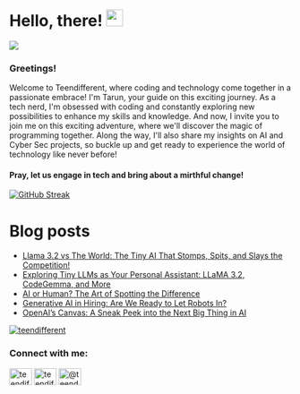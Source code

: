 # Hello, there! <img src="https://raw.githubusercontent.com/MartinHeinz/MartinHeinz/master/wave.gif" width="30px">
![](https://komarev.com/ghpvc/?username=teendifferent&color=brightgreen)

### Greetings! 
Welcome to Teendifferent, where coding and technology come together in a passionate embrace! I'm Tarun, your guide on this exciting journey. As a tech nerd, I'm obsessed with coding and constantly exploring new possibilities to enhance my skills and knowledge. And now, I invite you to join me on this exciting adventure, where we'll discover the magic of programming together. Along the way, I'll also share my insights on AI and Cyber Sec projects, so buckle up and get ready to experience the world of technology like never before!

#### Pray, let us engage in tech and bring about a mirthful change!

[![GitHub Streak](https://streak-stats.demolab.com?user=teendifferent&theme=tokyonight&hide_border=true&background=EB545400)](https://git.io/streak-stats)

# Blog posts

<!-- BLOG-POST-LIST:START -->
- [Llama 3.2 vs The World: The Tiny AI That Stomps, Spits, and Slays the Competition!](https://medium.com/@teendifferent/llama-3-2-vs-the-world-the-tiny-ai-that-stomps-spits-and-slays-the-competition-bb9f204f02a3?source=rss-9ecb664d87c1------2)
- [Exploring Tiny LLMs as Your Personal Assistant: LLaMA 3.2, CodeGemma, and More](https://medium.com/@teendifferent/exploring-tiny-llms-as-your-personal-assistant-llama-3-2-codegemma-and-more-679f5455c8c4?source=rss-9ecb664d87c1------2)
- [AI or Human? The Art of Spotting the Difference](https://medium.com/@teendifferent/ai-or-human-the-art-of-spotting-the-difference-20442a4d9d0a?source=rss-9ecb664d87c1------2)
- [Generative AI in Hiring: Are We Ready to Let Robots In?](https://medium.com/@teendifferent/generative-ai-in-hiring-are-we-ready-to-let-robots-in-af7ff29ae17e?source=rss-9ecb664d87c1------2)
- [OpenAI’s Canvas: A Sneak Peek into the Next Big Thing in AI](https://medium.com/@teendifferent/openais-canvas-a-sneak-peek-into-the-next-big-thing-in-ai-3a371df927ce?source=rss-9ecb664d87c1------2)
<!-- BLOG-POST-LIST:END -->


<p align="left"> <a href="https://github.com/ryo-ma/github-profile-trophy"><img src="https://github-profile-trophy.vercel.app/?username=teendifferent&theme=dracula" alt="teendifferent" /></a> </p>

<h3 align="left">Connect with me:</h3>
<p align="left">
<a href="https://twitter.com/teendifferent2" target="blank"><img align="center" src="https://raw.githubusercontent.com/rahuldkjain/github-profile-readme-generator/master/src/images/icons/Social/twitter.svg" alt="teendifferent2" height="30" width="40" /></a>
<a href="https://instagram.com/teendifferent7" target="blank"><img align="center" src="https://raw.githubusercontent.com/rahuldkjain/github-profile-readme-generator/master/src/images/icons/Social/instagram.svg" alt="teendifferent7" height="30" width="40" /></a>
<a href="https://medium.com/@teendifferent7" target="blank"><img align="center" src="https://raw.githubusercontent.com/rahuldkjain/github-profile-readme-generator/master/src/images/icons/Social/medium.svg" alt="@teendifferent7" height="30" width="40" /></a>
</p>

<!--
**REDDITARUN/REDDITARUN** is a ✨ _special_ ✨ repository because its `README.md` (this file) appears on your GitHub profile.

Here are some ideas to get you started:

- 🔭 I’m currently working on ...
- 🌱 I’m currently learning ...
- 👯 I’m looking to collaborate on ...
- 🤔 I’m looking for help with ...
- 💬 Ask me about ...
- 📫 How to reach me: ...
- 😄 Pronouns: ...
- ⚡ Fun fact: ...
-->
